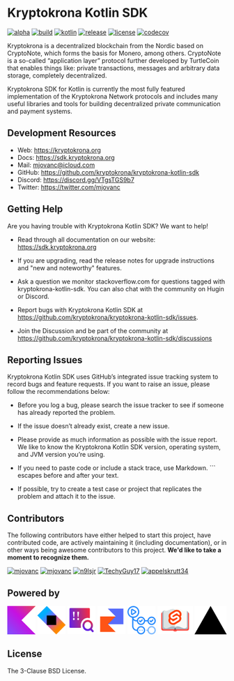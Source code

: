 # Kryptokrona Kotlin SDK

[![alpha](https://kotl.in/badges/alpha.svg)](https://kotlinlang.org/docs/components-stability.html)
[![build](https://img.shields.io/github/actions/workflow/status/kryptokrona/kryptokrona-kotlin-sdk/master-ci.yml?branch=master)](https://github.com/kryptokrona/kryptokrona-kotlin-sdk/actions/workflows/master-ci.yml) 
[![kotlin](https://img.shields.io/badge/kotlin-1.8.10-blue.svg?logo=kotlin)](http://kotlinlang.org)
[![release](https://img.shields.io/maven-central/v/org.kryptokrona.sdk/kryptokrona-util)](https://img.shields.io/maven-central/v/org.kryptokrona.sdk/kryptokrona-util)
[![license](https://img.shields.io/badge/License-BSD_3--Clause-blue.svg)](https://opensource.org/licenses/BSD-3-Clause)
[![codecov](https://codecov.io/gh/kryptokrona/kryptokrona-kotlin-sdk/branch/master/graph/badge.svg)](https://codecov.io/gh/kryptokrona/kryptokrona-kotlin-sdk)

Kryptokrona is a decentralized blockchain from the Nordic based on CryptoNote, which forms the basis for Monero, among others. CryptoNote is a so-called “application layer” protocol further developed by TurtleCoin that enables things like: private transactions, messages and arbitrary data storage, completely decentralized.

Kryptokrona SDK for Kotlin is currently the most fully featured implementation of the Kryptokrona Network protocols and includes many useful libraries and tools for building decentralized private communication and payment systems.

## Development Resources

- Web: https://kryptokrona.org
- Docs: https://sdk.kryptokrona.org
- Mail: mjovanc@icloud.com
- GitHub: https://github.com/kryptokrona/kryptokrona-kotlin-sdk
- Discord: https://discord.gg/VTgsTGS9b7
- Twitter: https://twitter.com/mjovanc

## Getting Help

Are you having trouble with Kryptokrona Kotlin SDK? We want to help!

- Read through all documentation on our website: https://sdk.kryptokrona.org

- If you are upgrading, read the release notes for upgrade instructions and "new and noteworthy" features.

- Ask a question we monitor stackoverflow.com for questions tagged with kryptokrona-kotlin-sdk. You can also chat with the community on Hugin or Discord.

- Report bugs with Kryptokrona Kotlin SDK at https://github.com/kryptokrona/kryptokrona-kotlin-sdk/issues.

- Join the Discussion and be part of the community at https://github.com/kryptokrona/kryptokrona-kotlin-sdk/discussions

## Reporting Issues

Kryptokrona Kotlin SDK uses GitHub’s integrated issue tracking system to record bugs and feature requests. If you want to raise an issue, please follow the recommendations below:

- Before you log a bug, please search the issue tracker to see if someone has already reported the problem.

- If the issue doesn’t already exist, create a new issue.

- Please provide as much information as possible with the issue report. We like to know the Kryptokrona Kotlin SDK version, operating system, and JVM version you’re using.

- If you need to paste code or include a stack trace, use Markdown. ``` escapes before and after your text.

- If possible, try to create a test case or project that replicates the problem and attach it to the issue.

## Contributors

The following contributors have either helped to start this project, have contributed
code, are actively maintaining it (including documentation), or in other ways
being awesome contributors to this project. **We'd like to take a moment to recognize them.**

[<img src="https://github.com/mjovanc.png?size=72" alt="mjovanc" width="72">](https://github.com/mjovanc)
[<img src="https://github.com/renovatebot.png?size=72" alt="mjovanc" width="72">](https://github.com/renovatebot)
[<img src="https://github.com/n9lsjr.png?size=72" alt="n9lsjr" width="72">](https://github.com/n9lsjr)
[<img src="https://github.com/TechyGuy17.png?size=72" alt="TechyGuy17" width="72">](https://github.com/TechyGuy17)
[<img src="https://github.com/appelskrutt34.png?size=72" alt="appelskrutt34" width="72">](https://github.com/appelskrutt34)

## Powered by

[<img src="https://github.com/kryptokrona/kryptokrona-kotlin-sdk/blob/master/resources/poweredby/kotlin.png" alt="Kotlin" height="65">](https://github.com/JetBrains/kotlin)
[<img src="https://github.com/kryptokrona/kryptokrona-kotlin-sdk/blob/master/resources/poweredby/ktor.png" alt="Ktor" height="65">](https://github.com/ktorio/ktor)
[<img src="https://github.com/kryptokrona/kryptokrona-kotlin-sdk/blob/master/resources/poweredby/detekt.png" alt="Detekt" height="65">](https://github.com/detekt)
[<img src="https://github.com/kryptokrona/kryptokrona-kotlin-sdk/blob/master/resources/poweredby/kotlin-coroutines.png" alt="Kotlin Coroutines" height="65">](https://github.com/Kotlin/kotlinx.coroutines)
[<img src="https://github.com/kryptokrona/kryptokrona-kotlin-sdk/blob/master/resources/poweredby/githubactions.png" alt="GitHub Actions" height="65">](https://github.com/actions)
[<img src="https://github.com/kryptokrona/kryptokrona-kotlin-sdk/blob/master/resources/poweredby/sveltepress.png" alt="Sveltepress" height="65">](https://github.com/SveltePress/sveltepress)
[<img src="https://github.com/kryptokrona/kryptokrona-kotlin-sdk/blob/master/resources/poweredby/vercel.png" alt="Vercel" height="65">](https://github.com/vercel)

## License

The 3-Clause BSD License.
